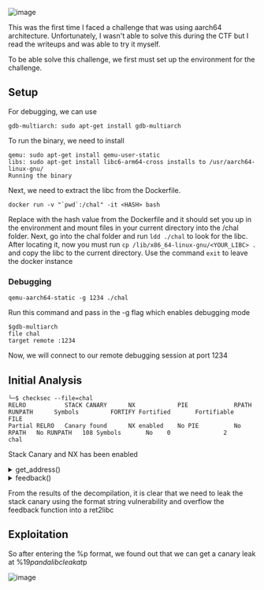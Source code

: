 ![image](https://github.com/fyrepaw13/ctf_writeups/assets/62428064/821f9720-c70c-4f8e-b171-361268854f69)

This was the first time I faced a challenge that was using aarch64 architecture. Unfortunately, I wasn't able to solve this during the CTF but I read the writeups and was able to try it myself.

To be able solve this challenge, we first must set up the environment for the challenge.

## Setup

For debugging, we can use 

```
gdb-multiarch: sudo apt-get install gdb-multiarch
```

To run the binary, we need to install

```
qemu: sudo apt-get install qemu-user-static
libs: sudo apt-get install libc6-arm64-cross installs to /usr/aarch64-linux-gnu/
Running the binary
```

Next, we need to extract the libc from the Dockerfile.

```
docker run -v "`pwd`:/chal" -it <HASH> bash
```

Replace <HASH> with the hash value from the Dockerfile and it should set you up in the environment and mount files in your current directory into the /chal folder. Next, go into the chal folder and run `ldd ./chal` to look for the libc. After locating it, now you must run `cp /lib/x86_64-linux-gnu/<YOUR_LIBC> .` and copy the libc to the current directory. Use the command `exit` to leave the docker instance

### Debugging

```
qemu-aarch64-static -g 1234 ./chal
```

Run this command and pass in the -g flag which enables debugging mode

```
$gdb-multiarch
file chal
target remote :1234
```

Now, we will connect to our remote debugging session at port 1234


## Initial Analysis

```
└─$ checksec --file=chal         
RELRO           STACK CANARY      NX            PIE             RPATH      RUNPATH      Symbols         FORTIFY Fortified       Fortifiable     FILE
Partial RELRO   Canary found      NX enabled    No PIE          No RPATH   No RUNPATH   108 Symbols       No    0               2               chal
```

Stack Canary and NX has been enabled

<details>
<summary>get_address()</summary>
  
```c
void get_address(void)

{
  int iVar1;
  char acStack_30 [40];
  long local_8;
  
  local_8 = ___stack_chk_guard;
  printf("\tCould we have an address to ship said appendage? ",0);
  __isoc99_scanf(&DAT_00400ea0,acStack_30);
  printf("\nThanks, we will ship to: ");
  printf(acStack_30);
  iVar1 = putchar(10);
  clear_buffer(iVar1);
  if (local_8 - ___stack_chk_guard != 0) {
                    /* WARNING: Subroutine does not return */
    __stack_chk_fail(&__stack_chk_guard,0,local_8 - ___stack_chk_guard);
  }
  return;
}
```

</details>

<details>
<summary>feedback()</summary>
  
```c
void feedback(void)

{
  char buff [104];
  long local_8;
  
  local_8 = ___stack_chk_guard;
  puts("Care to leave some feedback?!");
  fgets(buff,256,_stdin);
  puts("Thanks!");
  if (local_8 - ___stack_chk_guard != 0) {
                    /* WARNING: Subroutine does not return */
    __stack_chk_fail(&__stack_chk_guard,0,local_8 - ___stack_chk_guard);
  }
  return;
}
```

</details>

From the results of the decompilation, it is clear that we need to leak the stack canary using the format string vulnerability and overflow the feedback function into a ret2libc 

## Exploitation

So after entering the %p format, we found out that we can get a canary leak at %19$p and a libc leak at %21$p

![image](https://github.com/fyrepaw13/ctf_writeups/assets/62428064/a1aca2b8-af69-439a-bd8d-1c3371a8dd02)

